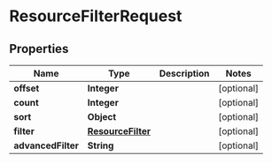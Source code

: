 

# ResourceFilterRequest


## Properties

| Name | Type | Description | Notes |
|------------ | ------------- | ------------- | -------------|
|**offset** | **Integer** |  |  [optional] |
|**count** | **Integer** |  |  [optional] |
|**sort** | **Object** |  |  [optional] |
|**filter** | [**ResourceFilter**](ResourceFilter.md) |  |  [optional] |
|**advancedFilter** | **String** |  |  [optional] |



